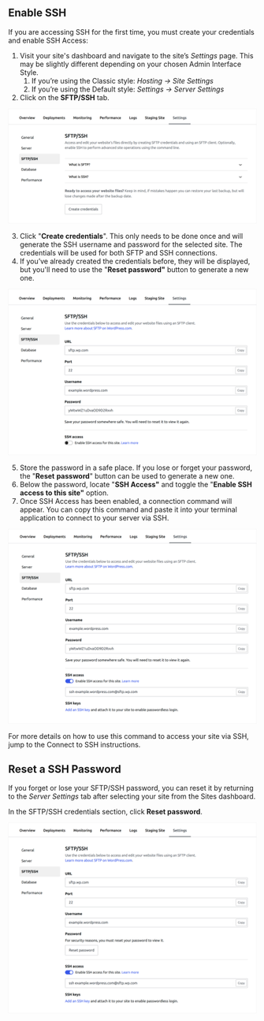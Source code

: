 ## Enable SSH

If you are accessing SSH for the first time, you must create your credentials and enable SSH Access:

1. Visit your site's dashboard and navigate to the site’s *Settings* page. This may be slightly different depending on your chosen Admin Interface Style.
   1. If you’re using the Classic style: *Hosting → Site Settings*
   2. If you’re using the Default style: *Settings → Server Settings*
2. Click on the **SFTP/SSH** tab.

![01-create-credentials 1.png](images/01-create-credentials%201.png)

3. Click "**Create credentials**". This only needs to be done once and will generate the SSH username and password for the selected site. The credentials will be used for both SFTP and SSH connections.
4. If you’ve already created the credentials before, they will be displayed, but you'll need to use the "**Reset password"** button to generate a new one.

![02-enable-ssh 1.png](images/02-enable-ssh%201.png)

5. Store the password in a safe place. If you lose or forget your password, the "**Reset** **password**" button can be used to generate a new one.
6. Below the password, locate "**SSH Access"** and toggle the "**Enable SSH access to this site"** option.
7. Once SSH Access has been enabled, a connection command will appear. You can copy this command and paste it into your terminal application to connect to your server via SSH.

![03-ssh-enabled 1.png](images/03-ssh-enabled%201.png)

For more details on how to use this command to access your site via SSH, jump to the Connect to SSH instructions.

## Reset a SSH Password

If you forget or lose your SFTP/SSH password, you can reset it by returning to the *Server Settings* tab after selecting your site from the Sites dashboard.

In the SFTP/SSH credentials section, click **Reset password**.

![04-reset-password 1.png](images/04-reset-password%201.png)
